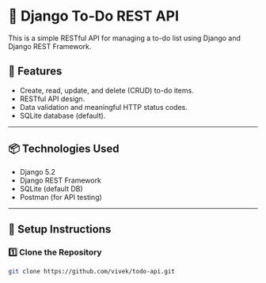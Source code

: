 # 📝 Django To-Do REST API

This is a simple RESTful API for managing a to-do list using Django and Django REST Framework.

## 🚀 Features

- Create, read, update, and delete (CRUD) to-do items.
- RESTful API design.
- Data validation and meaningful HTTP status codes.
- SQLite database (default).

---

## 📦 Technologies Used

- Django 5.2
- Django REST Framework
- SQLite (default DB)
- Postman (for API testing)

---

## 🔧 Setup Instructions

### 1️⃣ Clone the Repository

```bash
git clone https://github.com/vivek/todo-api.git
